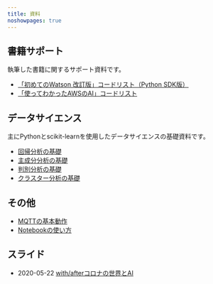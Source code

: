 ```yaml
---
title: 資料
noshowpages: true
---
```


## 書籍サポート

執筆した書籍に関するサポート資料です。

- [「初めてのWatson 改訂版」コードリスト（Python SDK版）](watson/)
- [「使ってわかったAWSのAI」コードリスト](awsai/)

## データサイエンス

主にPythonとscikit-learnを使用したデータサイエンスの基礎資料です。

- [回帰分析の基礎](datascience/linear-regression.html)
- [主成分分析の基礎](datascience/pca.html)
- [判別分析の基礎](datascience/discriminant.html)
- [クラスター分析の基礎](datascience/cluster.html)

## その他

- [MQTTの基本動作](mqtt/)
- [Notebookの使い方](assets/notebook_howto.pdf)

## スライド

- 2020-05-22 [with/afterコロナの世界とAI](/slides/20200522-awsai)